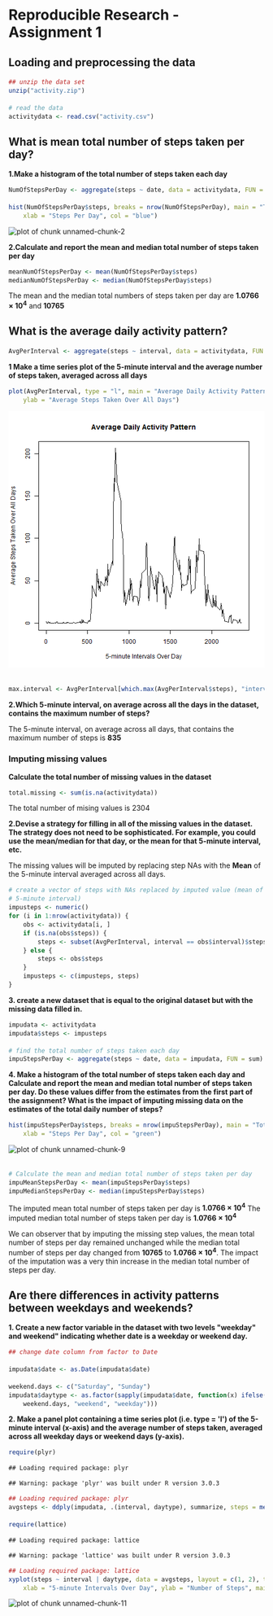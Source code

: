 # Reproducible Research - Assignment 1

## Loading and preprocessing the data


```r
## unzip the data set
unzip("activity.zip")

# read the data
activitydata <- read.csv("activity.csv")
```


## What is mean total number of steps taken per day?

**1.Make a histogram of the total number of steps taken each day**


```r
NumOfStepsPerDay <- aggregate(steps ~ date, data = activitydata, FUN = sum)

hist(NumOfStepsPerDay$steps, breaks = nrow(NumOfStepsPerDay), main = "Total Number of Steps Per Day", 
    xlab = "Steps Per Day", col = "blue")
```

![plot of chunk unnamed-chunk-2](figure/unnamed-chunk-2.png) 


**2.Calculate and report the mean and median total number of steps taken per day**


```r
meanNumOfStepsPerDay <- mean(NumOfStepsPerDay$steps)
medianNumOfStepsPerDay <- median(NumOfStepsPerDay$steps)
```


The mean and the median total numbers of steps taken per day are **1.0766 &times; 10<sup>4</sup>** and **10765**

## What is the average daily activity pattern?


```r
AvgPerInterval <- aggregate(steps ~ interval, data = activitydata, FUN = mean)
```


**1 Make a time series plot of the 5-minute interval and the average number of steps taken, averaged across all days**


```r
plot(AvgPerInterval, type = "l", main = "Average Daily Activity Pattern", xlab = "5-minute Intervals Over Day", 
    ylab = "Average Steps Taken Over All Days")
```

![plot of chunk unnamed-chunk-5](figure/unnamed-chunk-5.png) 

```r

max.interval <- AvgPerInterval[which.max(AvgPerInterval$steps), "interval"]
```


**2.Which 5-minute interval, on average across all the days in the dataset, contains the maximum number of steps?**

The 5-minute interval, on average across all days, that contains the maximum number of steps is **835**

### Imputing missing values

**Calculate the total number of missing values in the dataset**

```r
total.missing <- sum(is.na(activitydata))
```


The total number of mising values is 2304

**2.Devise a strategy for filling in all of the missing values in the dataset. The strategy does not need to be sophisticated. For example, you could use the mean/median for that day, or the mean for that 5-minute interval, etc.**

The missing values will be imputed by replacing step NAs with the **Mean** of the 5-minute interval averaged across all days.



```r
# create a vector of steps with NAs replaced by imputed value (mean of
# 5-minute interval)
impusteps <- numeric()
for (i in 1:nrow(activitydata)) {
    obs <- activitydata[i, ]
    if (is.na(obs$steps)) {
        steps <- subset(AvgPerInterval, interval == obs$interval)$steps
    } else {
        steps <- obs$steps
    }
    impusteps <- c(impusteps, steps)
}
```

**3. create a new dataset that is equal to the original dataset but with the missing data filled in.**


```r
impudata <- activitydata
impudata$steps <- impusteps

# find the total number of steps taken each day
impuStepsPerDay <- aggregate(steps ~ date, data = impudata, FUN = sum)
```


**4. Make a histogram of the total number of steps taken each day and Calculate and report the mean and median total number of steps taken per day. Do these values differ from the estimates from the first part of the assignment? What is the impact of imputing missing data on the estimates of the total daily number of steps?**


```r
hist(impuStepsPerDay$steps, breaks = nrow(impuStepsPerDay), main = "Total Number of Steps Per Day With Imputed Values", 
    xlab = "Steps Per Day", col = "green")
```

![plot of chunk unnamed-chunk-9](figure/unnamed-chunk-9.png) 

```r

# Calculate the mean and median total number of steps taken per day
impuMeanStepsPerDay <- mean(impuStepsPerDay$steps)
impuMedianStepsPerDay <- median(impuStepsPerDay$steps)
```


The imputed mean total number of steps taken per day is **1.0766 &times; 10<sup>4</sup>**
The imputed median total number of steps taken per day is **1.0766 &times; 10<sup>4</sup>**

We can observer that by imputing the missing step values, the mean total number of steps per day remained unchanged while the median total number of steps per day changed from **10765** to **1.0766 &times; 10<sup>4</sup>**. The impact of the imputation was a very thin increase in the median total number of steps per day.

## Are there differences in activity patterns between weekdays and weekends?

**1. Create a new factor variable in the dataset with two levels "weekday" and weekend" indicating whether date is a weekday or weekend day.**


```r
## change date column from factor to Date

impudata$date <- as.Date(impudata$date)

weekend.days <- c("Saturday", "Sunday")
impudata$daytype <- as.factor(sapply(impudata$date, function(x) ifelse(weekdays(x) %in% 
    weekend.days, "weekend", "weekday")))
```


**2. Make a panel plot containing a time series plot (i.e. type = 'l') of the 5-minute interval (x-axis) and the average number of steps taken, averaged across all weekday days or weekend days (y-axis).**


```r
require(plyr)
```

```
## Loading required package: plyr
```

```
## Warning: package 'plyr' was built under R version 3.0.3
```

```r
## Loading required package: plyr
avgsteps <- ddply(impudata, .(interval, daytype), summarize, steps = mean(steps))

require(lattice)
```

```
## Loading required package: lattice
```

```
## Warning: package 'lattice' was built under R version 3.0.3
```

```r
## Loading required package: lattice
xyplot(steps ~ interval | daytype, data = avgsteps, layout = c(1, 2), type = "l", 
    xlab = "5-minute Intervals Over Day", ylab = "Number of Steps", main = "Activity Patterns on Weekends and Weekdays")
```

![plot of chunk unnamed-chunk-11](figure/unnamed-chunk-11.png) 
